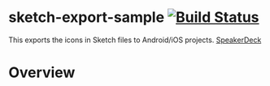 # sketch-export-sample [![Build Status](https://travis-ci.org/konifar/sketch-export-sample.svg?branch=master)](https://travis-ci.org/konifar/sketch-export-sample)
This exports the icons in Sketch files to Android/iOS projects. [SpeakerDeck](https://speakerdeck.com/konifar/import-sketch-icons-to-assets-catalog-on-ci)

# Overview
